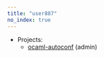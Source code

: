 ```yaml
---
title: "user887"
no_index: true
---
```


* Projects:
  * [ocaml-autoconf](/projects/ocaml-autoconf/) (admin)
